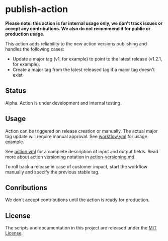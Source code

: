 # publish-action

**Please note: this action is for internal usage only, we don't track issues or accept any contributions. We also do not recommend it for public or production usage.**

This action adds reliability to the new action versions publishing and handles the following cases:
- Update a major tag (v1, for example) to point to the latest release (v1.2.1, for example).
- Create a major tag from the latest released tag if a major tag doesn't exist 

## Status
Alpha. Action is under development and internal testing.

## Usage
Action can be triggered on release creation or manually. The actual major tag update will require manual approval. 
See [workflow.yml](./.github/workflow.yml) for usage example.

See [action.yml](action.yml) for a complete description of input and output fields.
Read more about action versioning notation in [action-versioning.md](https://github.com/actions/toolkit/blob/main/docs/action-versioning.md).

To roll back a release in case of customer impact, start the workflow manually and specify the previous stable tag.

## Conributions

We don't accept contributions until the action is ready for production.

## License
The scripts and documentation in this project are released under the [MIT License](LICENSE).
